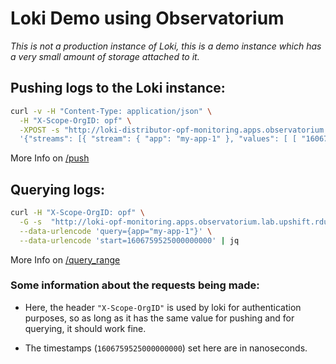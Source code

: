 # Loki Demo using Observatorium
*This is not a production instance of Loki, this is a demo instance which has a very small amount of storage attached to it.*


## Pushing logs to the Loki instance:
```bash
curl -v -H "Content-Type: application/json" \
  -H "X-Scope-OrgID: opf" \
  -XPOST -s "http://loki-distributor-opf-monitoring.apps.observatorium.lab.upshift.rdu2.redhat.com/loki/api/v1/push" --data-raw \
  '{"streams": [{ "stream": { "app": "my-app-1" }, "values": [ [ "1606759525000000000", "my-log-line" ] ] }]}'
```
More Info on  [/push](https://grafana.com/docs/loki/latest/api/#post-lokiapiv1push)


## Querying logs:
```bash
curl -H "X-Scope-OrgID: opf" \
  -G -s  "http://loki-opf-monitoring.apps.observatorium.lab.upshift.rdu2.redhat.com/loki/api/v1/query_range" \
  --data-urlencode 'query={app="my-app-1"}' \
  --data-urlencode 'start=1606759525000000000' | jq
```
More Info on [/query_range](https://grafana.com/docs/loki/latest/api/#get-lokiapiv1query_range)


### Some information about the requests being made:
* Here, the header `"X-Scope-OrgID"` is used by loki for authentication purposes, so as long as it has the same value for pushing and for querying, it should work fine.

* The timestamps (`1606759525000000000`) set here are in nanoseconds.

